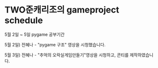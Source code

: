# TWO준캐리조의  gameproject schedule
5월 2일 ~ 5일 pygame 공부기간

5월 2일)
전혜나 - "pygame 구조" 영상을 시청했습니다.

5월 3일)
전혜나 - "추억의 오락실게임만들기"영상을 시청하고, 콘티를 제작하였습니다.
